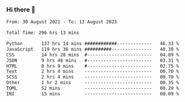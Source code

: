 ### Hi there 👋

<!--
**dominoto/dominoto** is a ✨ _special_ ✨ repository because its `README.md` (this file) appears on your GitHub profile.

Here are some ideas to get you started:

- 🔭 I’m currently working on ...
- 🌱 I’m currently learning ...
- 👯 I’m looking to collaborate on ...
- 🤔 I’m looking for help with ...
- 💬 Ask me about ...
- 📫 How to reach me: ...
- 😄 Pronouns: ...
- ⚡ Fun fact: ...
-->
<!--START_SECTION:waka-->

```txt
From: 30 August 2021 - To: 13 August 2023

Total Time: 296 hrs 13 mins

Python       137 hrs 14 mins ############-------------   46.33 %
JavaScript   119 hrs 36 mins ##########---------------   40.38 %
CSS          14 hrs 28 mins  #------------------------   04.89 %
JSON         9 hrs 48 mins   #------------------------   03.31 %
HTML         8 hrs 9 mins    #------------------------   02.75 %
Text         2 hrs 4 mins    -------------------------   00.70 %
SCSS         2 hrs 4 mins    -------------------------   00.70 %
Other        1 hr 2 mins     -------------------------   00.35 %
TOML         52 mins         -------------------------   00.29 %
INI          15 mins         -------------------------   00.09 %
```

<!--END_SECTION:waka-->
